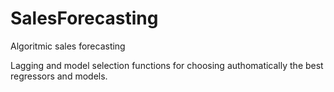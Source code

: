 # SalesForecasting
Algoritmic sales forecasting

Lagging and model selection functions for choosing authomatically the best regressors and models.

